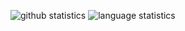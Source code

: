 ![github statistics](https://github-readme-stats.vercel.app/api?username=kieferro&show_icons=true&line_height=24&count_private=true&theme=radical&include_all_commits=true)
![language statistics](https://github-readme-stats.vercel.app/api/top-langs/?username=kieferro&langs_count=8&layout=compact&theme=radical)
